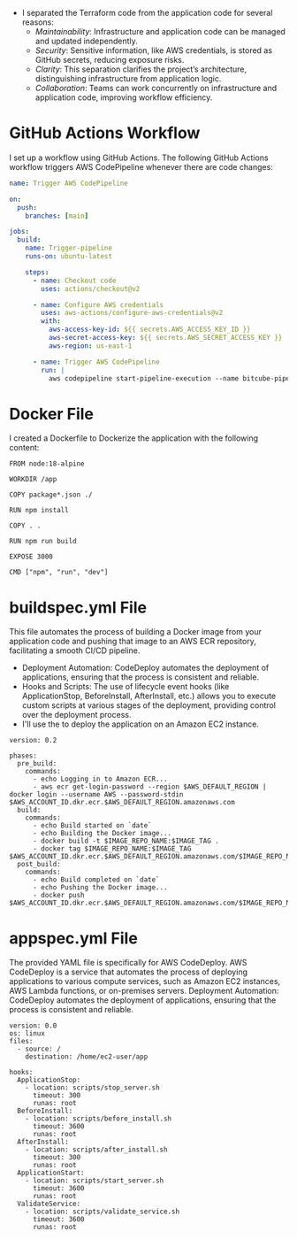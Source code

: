 

* I separated the Terraform code from the application code for several reasons:
	*	*Maintainability*: Infrastructure and application code can be managed and updated independently.
	*	*Security*: Sensitive information, like AWS credentials, is stored as GitHub secrets, reducing exposure risks.
	*	*Clarity*: This separation clarifies the project’s architecture, distinguishing infrastructure from application logic.
	*	*Collaboration*: Teams can work concurrently on infrastructure and application code, improving workflow efficiency.





# GitHub Actions Workflow
I set up a workflow using GitHub Actions. The following GitHub Actions workflow triggers AWS CodePipeline whenever there are code changes:


```yaml
name: Trigger AWS CodePipeline

on:
  push:
    branches: [main]

jobs:
  build:
    name: Trigger-pipeline
    runs-on: ubuntu-latest

    steps:
      - name: Checkout code
        uses: actions/checkout@v2

      - name: Configure AWS credentials
        uses: aws-actions/configure-aws-credentials@v2
        with:
          aws-access-key-id: ${{ secrets.AWS_ACCESS_KEY_ID }}
          aws-secret-access-key: ${{ secrets.AWS_SECRET_ACCESS_KEY }}
          aws-region: us-east-1

      - name: Trigger AWS CodePipeline
        run: |
          aws codepipeline start-pipeline-execution --name bitcube-pipeline
```



# Docker File
I created a Dockerfile to Dockerize the application with the following content:


```
FROM node:18-alpine

WORKDIR /app

COPY package*.json ./

RUN npm install

COPY . .

RUN npm run build 

EXPOSE 3000

CMD ["npm", "run", "dev"]
```


# buildspec.yml File
This file automates the process of building a Docker image from your application code and pushing that image to an AWS ECR repository, facilitating a smooth CI/CD pipeline.
* Deployment Automation: CodeDeploy automates the deployment of applications, ensuring that the process is consistent and reliable.
* Hooks and Scripts: The use of lifecycle event hooks (like ApplicationStop, BeforeInstall, AfterInstall, etc.) allows you to execute custom scripts at various stages of the deployment, providing control over the deployment process.
* I'll use the to deploy the application on an Amazon EC2 instance.

```
version: 0.2

phases:
  pre_build:
    commands:
      - echo Logging in to Amazon ECR...
      - aws ecr get-login-password --region $AWS_DEFAULT_REGION | docker login --username AWS --password-stdin $AWS_ACCOUNT_ID.dkr.ecr.$AWS_DEFAULT_REGION.amazonaws.com
  build:
    commands:
      - echo Build started on `date`
      - echo Building the Docker image...
      - docker build -t $IMAGE_REPO_NAME:$IMAGE_TAG .
      - docker tag $IMAGE_REPO_NAME:$IMAGE_TAG $AWS_ACCOUNT_ID.dkr.ecr.$AWS_DEFAULT_REGION.amazonaws.com/$IMAGE_REPO_NAME:$IMAGE_TAG
  post_build:
    commands:
      - echo Build completed on `date`
      - echo Pushing the Docker image...
      - docker push $AWS_ACCOUNT_ID.dkr.ecr.$AWS_DEFAULT_REGION.amazonaws.com/$IMAGE_REPO_NAME:$IMAGE_TAG
```


# appspec.yml File
The provided YAML file is specifically for AWS CodeDeploy. AWS CodeDeploy is a service that automates the process of deploying applications to various compute services, such as Amazon EC2 instances, AWS Lambda functions, or on-premises servers.
Deployment Automation: CodeDeploy automates the deployment of applications, ensuring that the process is consistent and reliable.




```
version: 0.0
os: linux
files:
  - source: /
    destination: /home/ec2-user/app

hooks:
  ApplicationStop:
    - location: scripts/stop_server.sh
      timeout: 300
      runas: root
  BeforeInstall:
    - location: scripts/before_install.sh
      timeout: 3600
      runas: root
  AfterInstall:
    - location: scripts/after_install.sh
      timeout: 300
      runas: root
  ApplicationStart:
    - location: scripts/start_server.sh
      timeout: 3600
      runas: root
  ValidateService:
    - location: scripts/validate_service.sh
      timeout: 3600
      runas: root
```



